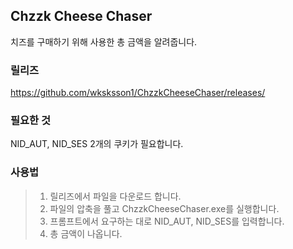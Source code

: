 ## Chzzk Cheese Chaser

치즈를 구매하기 위해 사용한 총 금액을 알려줍니다.  

### 릴리즈
https://github.com/wksksson1/ChzzkCheeseChaser/releases/

### 필요한 것  
NID_AUT, NID_SES 2개의 쿠키가 필요합니다.

### 사용법  
 
>  1. 릴리즈에서 파일을 다운로드 합니다.
>  2. 파일의 압축을 풀고 ChzzkCheeseChaser.exe를 실행합니다.
>  3. 프롬프트에서 요구하는 대로 NID_AUT, NID_SES를 입력합니다.
>  4. 총 금액이 나옵니다.

